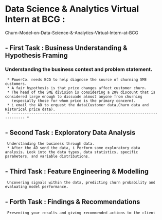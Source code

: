 ﻿# Data Science & Analytics Virtual Intern at BCG :
 Churn-Model-on-Data-Science-&-Analytics-Virtual-Intern-at-BCG

## - First Task : Business Understanding & Hypothesis Framing
 ### Understanding the business context and problem statement.
     * PowerCo. needs BCG to help diagnose the source of churning SME customers.
     * A fair hypothesis is that price changes affect customer churn.
     * The head of the SME division is considering a 20% discount that is considered large enough to dissuade almost anyone from churning
       (especially those for whom price is the primary concern).
     * i email the AD to erquest the data(Customer data,Churn data and Historical price data).
     * ---------------------------------------------------------------------------- *


## - Second Task : Exploratory Data Analysis
     Understanding the business through data.
     * After the AD send the data, i Perform some exploratory data analysis. Look into the data types, data statistics, specific parameters, and variable distributions.
     


## - Third Task : Feature Engineering & Modelling
     Uncovering signals within the data, predicting churn probability and evaluating model performance.


## - Forth Task : Findings & Recommendations
     Presenting your results and giving recommended actions to the client
